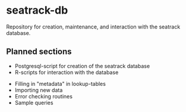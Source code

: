 seatrack-db
==================

Repository for creation, maintenance, and interaction with the seatrack database.

Planned sections
----------------------

*  Postgresql-script for creation of the seatrack database
*  R-scripts for interaction with the database
  -  Filling in "metadata" in lookup-tables
  -  Importing new data
  -  Error checking routines
  -  Sample queries

